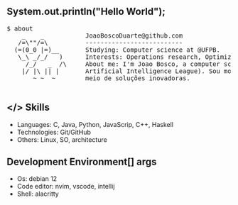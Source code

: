 ## System.out.println("Hello World");

<pre>
$ about
    _    _           JoaoBoscoDuarte@github.com
   /=\""/=\          --------------------------
  (=(0_0 |=)__       Studying: Computer science at @UFPB.
   \_\ _/_/   )      Interests: Operations research, Optimization, Cyber security, Low-level programming, Artificial intelligence
     /_/   _  /\     About me: I'm Joao Bosco, a computer science student at UFPB. I'm currently a trainee at TAIL (Academic 
    |/ |\ || |       Artificial Intelligence League). Sou motivado pelo desejo de contribuir positivamente para a sociedade por 
       ~ ~  ~        meio de soluções inovadoras.
                     
</pre>


## </> Skills
- Languages: C, Java, Python, JavaScrip, C++, Haskell
- Technologies: Git/GitHub
- Others: Linux, SO, architecture

## Development Environment[] args
- Os: debian 12 
- Code editor: nvim, vscode, intellij
- Shell: alacritty 
</pre>

